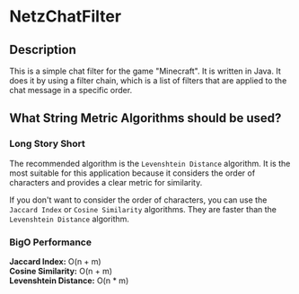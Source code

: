 # NetzChatFilter

## Description
This is a simple chat filter for the game "Minecraft". It is written in Java.
It does it by using a filter chain, which is a list of filters that are applied to the chat message in a specific order.

## What String Metric Algorithms should be used?

### Long Story Short
The recommended algorithm is the `Levenshtein Distance` algorithm.
It is the most suitable for this application because it considers the order of characters and provides a clear metric for similarity.

If you don't want to consider the order of characters, you can use the `Jaccard Index` or `Cosine Similarity` algorithms.
They are faster than the `Levenshtein Distance` algorithm.

### BigO Performance

**Jaccard Index:** O(n + m)  
**Cosine Similarity:** O(n + m)  
**Levenshtein Distance:** O(n * m)  

